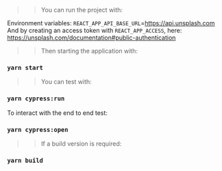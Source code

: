 > > You can run the project with:

Environment variables:
`REACT_APP_API_BASE_URL`=https://api.unsplash.com
And by creating an access token with `REACT_APP_ACCESS`, here:
https://unsplash.com/documentation#public-authentication

> > Then starting the application with:

### `yarn start`

> > You can test with:

### `yarn cypress:run`

To interact with the end to end test:

### `yarn cypress:open`

> > If a build version is required:

### `yarn build`
